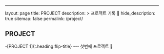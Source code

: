 ---
layout: page
title: PROJECT
description: >
프로젝트 기록 🌟
hide_description: true
sitemap: false
permalink: /project/


## PROJECT

-[PROJECT 1]{:.heading.flip-title} --- 첫번째 프로젝트 🐥

[project1]: /project/project1